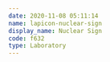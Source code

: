 ```yaml
---
date: 2020-11-08 05:11:14
name: lapicon-nuclear-sign
display_name: Nuclear Sign
code: f632
type: Laboratory
---
```


